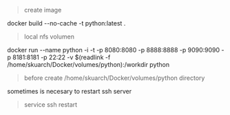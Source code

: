 > create image

docker build --no-cache -t python:latest .

> local nfs volumen

docker run --name python -i -t -p 8080:8080 -p 8888:8888 -p 9090:9090 -p 8181:8181 -p 22:22 -v $(readlink -f /home/skuarch/Docker/volumes/python):/workdir python

> before create /home/skuarch/Docker/volumes/python directory


sometimes is necesary to restart ssh server
> service ssh restart